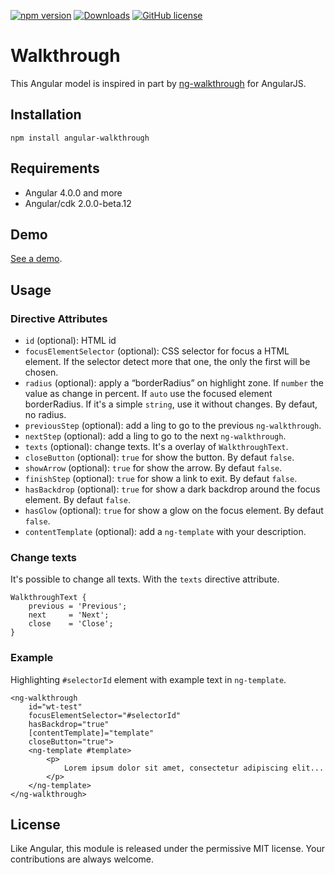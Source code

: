 [![npm version](https://badge.fury.io/js/angular-walkthrough.svg)](https://badge.fury.io/js/angular-walkthrough) [![Downloads](https://img.shields.io/npm/dm/angular-walkthrough.svg)](https://www.npmjs.com/package/angular-walkthrough) [![GitHub license](https://img.shields.io/badge/license-MIT-blue.svg)](https://raw.githubusercontent.com/Zefling/ng-walkthrough/master/LICENSE.md)

# Walkthrough

This Angular model is inspired in part by [ng-walkthrough](https://github.com/souly1/ng-walkthrough) for AngularJS.

## Installation

```
npm install angular-walkthrough
```

## Requirements

- Angular 4.0.0 and more
- Angular/cdk 2.0.0-beta.12

## Demo

[See a demo](https://zefling.github.io/ng-walkthrough/demo/).

## Usage

### Directive Attributes

- `id`  (optional): HTML id
- `focusElementSelector`  (optional): CSS selector for focus a HTML element. If the selector detect more that one, the only the first will be chosen.
- `radius`  (optional): apply a “borderRadius” on highlight zone. If `number` the value as change in percent. If `auto` use the focused element borderRadius. If it's a simple `string`, use it without changes. By defaut, no radius.
- `previousStep`  (optional): add a ling to go to the previous `ng-walkthrough`.
- `nextStep`  (optional): add a ling to go to the next `ng-walkthrough`.
- `texts`  (optional): change texts. It's a overlay of `WalkthroughText`.
- `closeButton`  (optional): `true` for show the button. By defaut `false`.
- `showArrow`  (optional): `true` for show the arrow. By defaut `false`.
- `finishStep`  (optional): `true` for show a link to exit. By defaut `false`.
- `hasBackdrop`  (optional): `true` for show a dark backdrop around the focus element. By defaut `false`.
- `hasGlow`  (optional): `true` for show a glow on the focus element. By defaut `false`.
- `contentTemplate` (optional): add a `ng-template` with your description.

### Change texts

It's possible to change all texts. With the `texts`  directive attribute.

```
WalkthroughText {
    previous = 'Previous';
    next     = 'Next';
    close    = 'Close';
}
```

### Example

Highlighting `#selectorId` element with example text in `ng-template`.

```
<ng-walkthrough
    id="wt-test"
    focusElementSelector="#selectorId"
    hasBackdrop="true"
    [contentTemplate]="template"
    closeButton="true">
    <ng-template #template>
        <p>
            Lorem ipsum dolor sit amet, consectetur adipiscing elit...
        </p>
    </ng-template>
</ng-walkthrough>
```

## License

Like Angular, this module is released under the permissive MIT license. Your contributions are always welcome.
